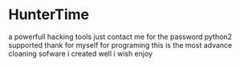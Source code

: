 # HunterTime

a powerfull hacking tools just contact me for the password
python2 supported
thank for myself for programing
this is the most advance cloaning sofware i created
well i wish enjoy 
